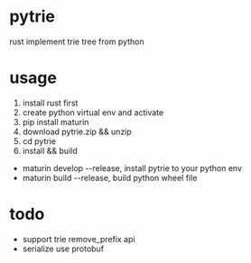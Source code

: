 # pytrie
rust implement trie tree from python

# usage
1. install rust first
2. create python virtual env and activate
3. pip install maturin
4. download pytrie.zip && unzip 
5. cd pytrie
6. install && build
- maturin develop --release, install pytrie to your python env
- maturin build --release, build python wheel file

# todo 
- support trie remove_prefix api
- serialize use protobuf

